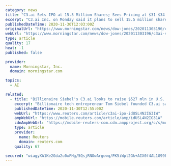 ```yaml
---
category: news
title: "C3.ai Sets IPO at 15.5 Million Shares; Sees Pricing at $31-$34 Each"
excerpt: "C3.ai Inc. on Monday said it plans to sell 15.5 million shares at between $31 and $34 apiece in its initial public offering. At the $32.50 midpoint of that range, the Redwood City, Calif., enterprise artificial-intelligence software company said it expects net proceeds of about $613."
publishedDateTime: 2020-11-30T12:03:00Z
originalUrl: "https://www.morningstar.com/news/dow-jones/202011303196/c3ai-sets-ipo-at-155-million-shares-sees-pricing-at-31-34-each"
webUrl: "https://www.morningstar.com/news/dow-jones/202011303196/c3ai-sets-ipo-at-155-million-shares-sees-pricing-at-31-34-each"
type: article
quality: 17
heat: -1
published: false

provider:
  name: Morningstar, Inc.
  domain: morningstar.com

topics:
  - AI

related:
  - title: "Billionaire Siebel's C3.ai looks to raise $527 mln in U.S. IPO"
    excerpt: "Billionaire tech entrepreneur Tom Siebel founded C3.ai said on Monday the software company was looking to raise up to $527 million in its initial public offering."
    publishedDateTime: 2020-11-30T12:55:00Z
    webUrl: "https://www.reuters.com/article/c3ai-ipo-idUSL4N2IG31W"
    ampWebUrl: "https://mobile.reuters.com/article/amp/idUSL4N2IG31W"
    cdnAmpWebUrl: "https://mobile-reuters-com.cdn.ampproject.org/c/s/mobile.reuters.com/article/amp/idUSL4N2IG31W"
    type: article
    provider:
      name: Reuters
      domain: reuters.com
    quality: 67

secured: "wiagyXA1Ke2Gda2u0xFHg/5QsjRNOwArguwq/PK5iWpl2Gk+AIX0f4AL1G99EyGnTLcjlxQI07IP719QV7KO59cDrEbyepAYFHm7aZzeFMZIhD2AqR5ZH0ctoLz5DMOOFHnIVcXaEb8eZSF7ky2HNx3eidGHiZYvPfh2KLTrYu2+OiHFGpQZSXFUmJ1XShPlgCLOJv8SEfzlxY4VjYVW+4oKlovN3vlXQ/i3VPYPPqp8jJwJVOSdmYVFCrngE+riDAbjFnbgp+3boYshTYaCFxOAuc1xZHQIcwvVOPjJ2PMm013GS9uoyecoM/dnV8jI/zUu1PQmNB8T45ke/OX6N4wSZTImrrv7D6H9u6Qgbug=;MDMhKt5BkAuwNDgKPH/h3A=="
---
```


